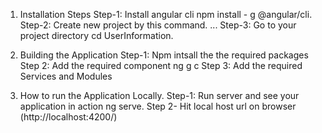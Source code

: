 1.	Installation Steps
Step-1: Install angular cli npm install - g @angular/cli.
Step-2: Create new project by this command. ...
Step-3: Go to your project directory cd UserInformation.


2.	Building the Application
Step-1: Npm intsall the the required packages
Step 2: Add the required component ng g c <ComponentName>
Step 3: Add the required Services and Modules

3.	How to run the Application Locally.
Step-1: Run server and see your application in action ng serve.
Step 2- Hit local host url on browser (http://localhost:4200/)



